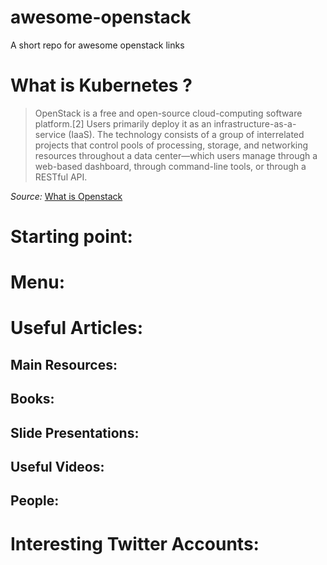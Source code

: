 # awesome-openstack

A short repo for awesome openstack links

# What is Kubernetes ?

> OpenStack is a free and open-source cloud-computing software platform.[2] Users primarily deploy it as an infrastructure-as-a-service (IaaS). The technology consists of a group of interrelated projects that control pools of processing, storage, and networking resources throughout a data center—which users manage through a web-based dashboard, through command-line tools, or through a RESTful API.

_Source:_ [What is Openstack](https://www.openstack.org/)

# Starting point:

# Menu:

# Useful Articles:

## Main Resources:

## Books:

## Slide Presentations:

## Useful Videos:

## People:

# Interesting Twitter Accounts:

